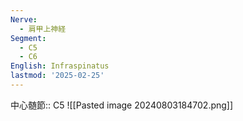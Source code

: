 ```yaml
---
Nerve:
  - 肩甲上神経
Segment:
  - C5
  - C6
English: Infraspinatus
lastmod: '2025-02-25'
---
```

中心髄節:: C5
![[Pasted image 20240803184702.png]]
